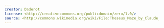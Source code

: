 ```yaml
---
creator: Daderot
license: <http://creativecommons.org/publicdomain/zero/1.0/>
source: <http://commons.wikimedia.org/wiki/File:Theseus_Maze_by_Claude_Shannon,_1952_-_MIT_Museum_-_DSC03702.JPG>
---
```


